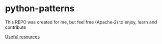 # python-patterns

This REPO was created for me, but feel free (Apache-2) to enjoy, learn and contribute 

[Useful resources](useful-resources.md)